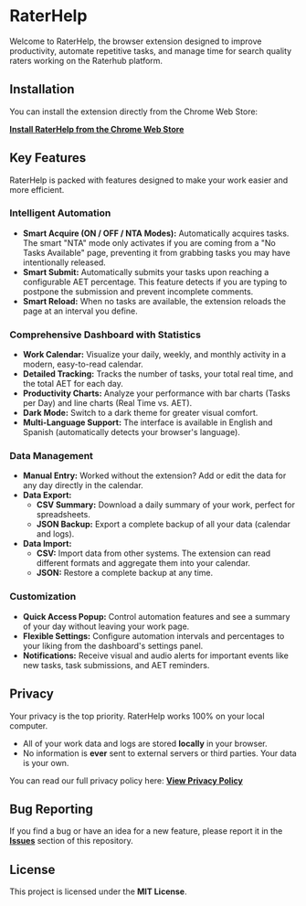 # RaterHelp

Welcome to RaterHelp, the browser extension designed to improve productivity, automate repetitive tasks, and manage time for search quality raters working on the Raterhub platform.

## Installation

You can install the extension directly from the Chrome Web Store:

**[Install RaterHelp from the Chrome Web Store](LINK_TO_STORE_WHEN_AVAILABLE)**

## Key Features

RaterHelp is packed with features designed to make your work easier and more efficient.

### Intelligent Automation
* **Smart Acquire (ON / OFF / NTA Modes):** Automatically acquires tasks. The smart "NTA" mode only activates if you are coming from a "No Tasks Available" page, preventing it from grabbing tasks you may have intentionally released.
* **Smart Submit:** Automatically submits your tasks upon reaching a configurable AET percentage. This feature detects if you are typing to postpone the submission and prevent incomplete comments.
* **Smart Reload:** When no tasks are available, the extension reloads the page at an interval you define.

### Comprehensive Dashboard with Statistics
* **Work Calendar:** Visualize your daily, weekly, and monthly activity in a modern, easy-to-read calendar.
* **Detailed Tracking:** Tracks the number of tasks, your total real time, and the total AET for each day.
* **Productivity Charts:** Analyze your performance with bar charts (Tasks per Day) and line charts (Real Time vs. AET).
* **Dark Mode:** Switch to a dark theme for greater visual comfort.
* **Multi-Language Support:** The interface is available in English and Spanish (automatically detects your browser's language).

### Data Management
* **Manual Entry:** Worked without the extension? Add or edit the data for any day directly in the calendar.
* **Data Export:**
    * **CSV Summary:** Download a daily summary of your work, perfect for spreadsheets.
    * **JSON Backup:** Export a complete backup of all your data (calendar and logs).
* **Data Import:**
    * **CSV:** Import data from other systems. The extension can read different formats and aggregate them into your calendar.
    * **JSON:** Restore a complete backup at any time.

### Customization
* **Quick Access Popup:** Control automation features and see a summary of your day without leaving your work page.
* **Flexible Settings:** Configure automation intervals and percentages to your liking from the dashboard's settings panel.
* **Notifications:** Receive visual and audio alerts for important events like new tasks, task submissions, and AET reminders.

## Privacy

Your privacy is the top priority. RaterHelp works 100% on your local computer.

* All of your work data and logs are stored **locally** in your browser.
* No information is **ever** sent to external servers or third parties. Your data is your own.

You can read our full privacy policy here: **[View Privacy Policy](https://github.com/jacogales/RaterHelp-Public/blob/d01bb367a45a0b7d80d9ab204f74baba45818146/Privacy-Policy.md)**

## Bug Reporting

If you find a bug or have an idea for a new feature, please report it in the **[Issues](URL_TO_YOUR_PUBLIC_REPO/issues)** section of this repository.

## License

This project is licensed under the **MIT License**.
